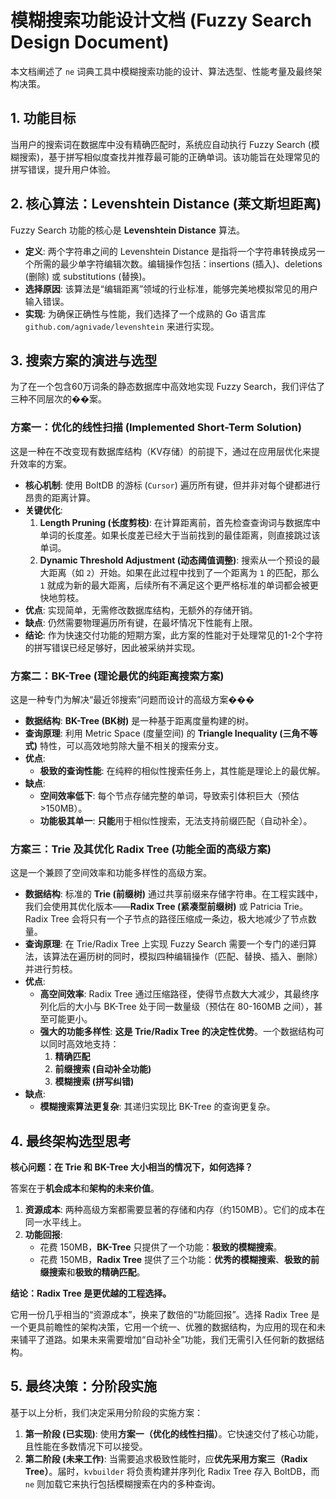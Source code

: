# 模糊搜索功能设计文档 (Fuzzy Search Design Document)

本文档阐述了 `ne` 词典工具中模糊搜索功能的设计、算法选型、性能考量及最终架构决策。

## 1. 功能目标

当用户的搜索词在数据库中没有精确匹配时，系统应自动执行 Fuzzy Search (模糊搜索)，基于拼写相似度查找并推荐最可能的正确单词。该功能旨在处理常见的拼写错误，提升用户体验。

## 2. 核心算法：Levenshtein Distance (莱文斯坦距离)

Fuzzy Search 功能的核心是 **Levenshtein Distance** 算法。

-   **定义**: 两个字符串之间的 Levenshtein Distance 是指将一个字符串转换成另一个所需的最少单字符编辑次数。编辑操作包括：insertions (插入)、deletions (删除) 或 substitutions (替换)。
-   **选择原因**: 该算法是“编辑距离”领域的行业标准，能够完美地模拟常见的用户输入错误。
-   **实现**: 为确保正确性与性能，我们选择了一个成熟的 Go 语言库 `github.com/agnivade/levenshtein` 来进行实现。

## 3. 搜索方案的演进与选型

为了在一个包含60万词条的静态数据库中高效地实现 Fuzzy Search，我们评估了三种不同层次的��案。

### 方案一：优化的线性扫描 (Implemented Short-Term Solution)

这是一种在不改变现有数据库结构（KV存储）的前提下，通过在应用层优化来提升效率的方案。

-   **核心机制**: 使用 BoltDB 的游标 (`Cursor`) 遍历所有键，但并非对每个键都进行昂贵的距离计算。
-   **关键优化**:
    1.  **Length Pruning (长度剪枝)**: 在计算距离前，首先检查查询词与数据库中单词的长度差。如果长度差已经大于当前找到的最佳距离，则直接跳过该单词。
    2.  **Dynamic Threshold Adjustment (动态阈值调整)**: 搜索从一个预设的最大距离（如 `2`）开始。如果在此过程中找到了一个距离为 `1` 的匹配，那么 `1` 就成为新的最大距离，后续所有不满足这个更严格标准的单词都会被更快地剪枝。
-   **优点**: 实现简单，无需修改数据库结构，无额外的存储开销。
-   **缺点**: 仍然需要物理遍历所有键，在最坏情况下性能有上限。
-   **结论**: 作为快速交付功能的短期方案，此方案的性能对于处理常见的1-2个字符的拼写错误已经足够好，因此被采纳并实现。

### 方案二：BK-Tree (理论最优的纯距离搜索方案)

这是一种专门为解决“最近邻搜索”问题而设计的高级方案���

-   **数据结构**: **BK-Tree (BK树)** 是一种基于距离度量构建的树。
-   **查询原理**: 利用 Metric Space (度量空间) 的 **Triangle Inequality (三角不等式)** 特性，可以高效地剪除大量不相关的搜索分支。
-   **优点**:
    -   **极致的查询性能**: 在纯粹的相似性搜索任务上，其性能是理论上的最优解。
-   **缺点**:
    -   **空间效率低下**: 每个节点存储完整的单词，导致索引体积巨大（预估 >150MB）。
    -   **功能极其单一**: **只能**用于相似性搜索，无法支持前缀匹配（自动补全）。

### 方案三：Trie 及其优化 Radix Tree (功能全面的高级方案)

这是一个兼顾了空间效率和功能多样性的高级方案。

-   **数据结构**: 标准的 **Trie (前缀树)** 通过共享前缀来存储字符串。在工程实践中，我们会使用其优化版本——**Radix Tree (紧凑型前缀树)** 或 Patricia Trie。Radix Tree 会将只有一个子节点的路径压缩成一条边，极大地减少了节点数量。
-   **查询原理**: 在 Trie/Radix Tree 上实现 Fuzzy Search 需要一个专门的递归算法，该算法在遍历树的同时，模拟四种编辑操作（匹配、替换、插入、删除）并进行剪枝。
-   **优点**:
    -   **高空间效率**: Radix Tree 通过压缩路径，使得节点数大大减少，其最终序列化后的大小与 BK-Tree 处于同一数量级（预估在 80-160MB 之间），甚至可能更小。
    -   **强大的功能多样性**: **这是 Trie/Radix Tree 的决定性优势**。一个数据结构可以同时高效地支持：
        1.  **精确匹配**
        2.  **前缀搜索 (自动补全功能)**
        3.  **模糊搜索 (拼写纠错)**
-   **缺点**:
    -   **模糊搜索算法更复杂**: 其递归实现比 BK-Tree 的查询更复杂。

## 4. 最终架构选型思考

**核心问题：在 Trie 和 BK-Tree 大小相当的情况下，如何选择？**

答案在于**机会成本**和**架构的未来价值**。

1.  **资源成本**: 两种高级方案都需要显著的存储和内存（约150MB）。它们的成本在同一水平线上。
2.  **功能回报**:
    -   花费 150MB，**BK-Tree** 只提供了一个功能：**极致的模糊搜索**。
    -   花费 150MB，**Radix Tree** 提供了三个功能：**优秀的模糊搜索**、**极致的前缀搜索**和**极致的精确匹配**。

**结论：Radix Tree 是更优越的工程选择。**

它用一份几乎相当的“资源成本”，换来了数倍的“功能回报”。选择 Radix Tree 是一个更具前瞻性的架构决策，它用一个统一、优雅的数据结构，为应用的现在和未来铺平了道路。如果未来需要增加“自动补全”功能，我们无需引入任何新的数据结构。

## 5. 最终决策：分阶段实施

基于以上分析，我们决定采用分阶段的实施方案：

1.  **第一阶段 (已实现)**: 使用**方案一（优化的线性扫描）**。它快速交付了核心功能，且性能在多数情况下可以接受。
2.  **第二阶段 (未来工作)**: 当需要追求极致性能时，应**优先采用方案三（Radix Tree）**。届时，`kvbuilder` 将负责构建并序列化 Radix Tree 存入 BoltDB，而 `ne` 则加载它来执行包括模糊搜索在内的多种查询。